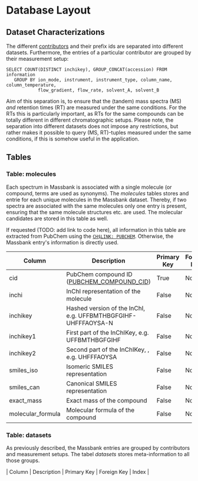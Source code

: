 # Database Layout

## Dataset Characterizations

The different [contributors](https://github.com/MassBank/MassBank-data/blob/main/List_of_Contributors_Prefixes_and_Projects.md) and their prefix ids are separated into different datasets. Furthermore, the entries of a particular contributor are grouped by their measurement setup:
```sqlite
SELECT COUNT(DISTINCT inchikey), GROUP_CONCAT(accession) FROM information
   GROUP BY ion_mode, instrument, instrument_type, column_name, column_temperature, 
            flow_gradient, flow_rate, solvent_A, solvent_B
```
Aim of this separation is, to ensure that the (tandem) mass spectra (MS) *and* retention times (RT) are measured under the same conditions. For the RTs this is particularly important, as RTs for the same compounds can be totally different in different chromatographic setups. Please note, the separation into different datasets does not impose any restrictions, but rather makes it possible to query (MS, RT)-tuples measured under the same conditions, if this is somehow useful in the application.

## Tables

### Table: molecules 

Each spectrum in Massbank is associated with a single molecule (or compound, terms are used as synonyms). The *molecules* tables stores and entrie for each unique molecules in the Massbank dataset. Thereby, if two spectra are associated with the same molecules only one entry is present, ensuring that the same molecule structures etc. are used. The molecular candidates are stored in this table as well. 

If requested (TODO: add link to code here), all information in this table are extracted from PubChem using the [```CH$LINK: PUBCHEM```](https://github.com/MassBank/MassBank-web/blob/main/Documentation/MassBankRecordFormat.md#2.2.8). Otherwise, the Massbank entry's information is directly used.  

| Column | Description | Primary Key | Foreign Key | Index |
| --- | --- | --- | --- | --- | 
| cid | PubChem compound ID ([PUBCHEM_COMPOUND_CID](https://ftp.ncbi.nlm.nih.gov/pubchem/specifications/pubchem_sdtags.pdf)) | True | None | True |
| inchi | InChI representation of the molecule | False | None | False |
| inchikey | Hashed version of the InChI, e.g. UFFBMTHBGFGIHF-UHFFFAOYSA-N  | False | None | True | 
| inchikey1 | First part of the InChIKey, e.g. UFFBMTHBGFGIHF | False | None | True | 
| inchikey2 | Second part of the InChIKey, , e.g. UHFFFAOYSA | False | None | True | 
| smiles_iso | Isomeric SMILES representation | False | None | False |
| smiles_can | Canonical SMILES representation | False | None | False |
| exact_mass | Exact mass of the compound | False | None | True |
| molecular_formula | Molecular formula of the compound | False | None | True |

### Table: datasets

As previously described, the Massbank entries are grouped by contributors and measurement setups. The tabel *datasets* stores meta-information to all those groups.

| Column | Description | Primary Key | Foreign Key | Index |
